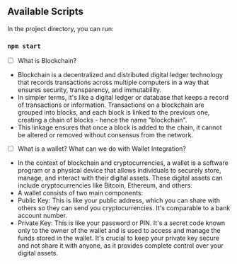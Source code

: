 ## Available Scripts

In the project directory, you can run:

### `npm start`

* [ ] What is Blockchain?
* Blockchain is a decentralized and distributed digital ledger technology that records transactions across multiple
  computers in a way that ensures security, transparency, and immutability.
* In simpler terms, it's like a digital ledger or database that keeps a record of transactions or information.
  Transactions on a blockchain are grouped into blocks, and each block is linked to the previous one, creating a chain
  of blocks - hence the name "blockchain".
* This linkage ensures that once a block is added to the chain, it cannot be altered or removed without consensus from
  the network.

* [ ] What is a wallet? What can we do with Wallet Integration?
* In the context of blockchain and cryptocurrencies, a wallet is a software program or a physical device that allows
  individuals to securely store, manage, and interact with their digital assets. These digital assets can include
  cryptocurrencies like Bitcoin, Ethereum, and others.
* A wallet consists of two main components:
* Public Key: This is like your public address, which you can share with others so they can send you cryptocurrencies.
  It's comparable to a bank account number.
* Private Key: This is like your password or PIN. It's a secret code known only to the owner of the wallet and is used
  to access and manage the funds stored in the wallet. It's crucial to keep your private key secure and not share it
  with anyone, as it provides complete control over your digital assets.